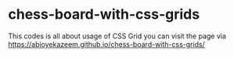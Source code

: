 # chess-board-with-css-grids
This codes is all about usage of CSS Grid 
you can visit the page via https://abioyekazeem.github.io/chess-board-with-css-grids/
